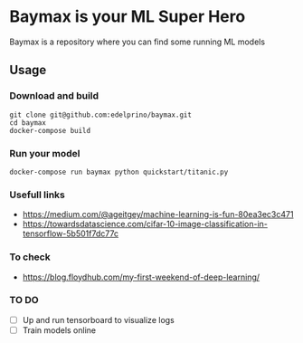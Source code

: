 # Baymax is your ML Super Hero
Baymax is a repository where you can find some running ML models

## Usage

### Download and build
```
git clone git@github.com:edelprino/baymax.git
cd baymax
docker-compose build
```

### Run your model
```
docker-compose run baymax python quickstart/titanic.py
```

### Usefull links
- https://medium.com/@ageitgey/machine-learning-is-fun-80ea3ec3c471
- https://towardsdatascience.com/cifar-10-image-classification-in-tensorflow-5b501f7dc77c



### To check
- https://blog.floydhub.com/my-first-weekend-of-deep-learning/

### TO DO
- [ ] Up and run tensorboard to visualize logs
- [ ] Train models online
